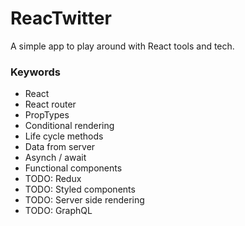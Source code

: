 # ReacTwitter

A simple app to play around with React tools and tech.

### Keywords

* React
* React router
* PropTypes
* Conditional rendering
* Life cycle methods
* Data from server
* Asynch / await
* Functional components
* TODO: Redux
* TODO: Styled components
* TODO: Server side rendering
* TODO: GraphQL
